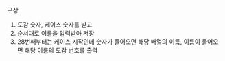 구상
1. 도감 숫자, 케이스 숫자를 받고
2. 순서대로 이름을 입력받아 저장
3. 28번째부터는 케이스 시작인데 숫자가 들어오면 해당 배열의 이름, 이름이 들어오면 해당 이름의
도감 번호를 출력